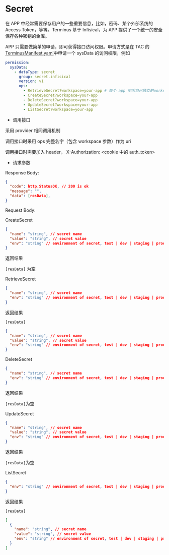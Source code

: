 # Secret

在 APP 中经常需要保存用户的一些重要信息，比如，密码、某个外部系统的 Access Token，等等。Terminus 基于 Infisical，为 APP 提供了一个统一的安全保存各种密钥的金库。

APP 只需要做简单的申请，即可获得接口访问权限。申请方式是在 TAC 的 [TerminusManifest.yaml](../package/manifest.md#sysdata)中申请一个 sysData 的访问权限，例如

```yaml
permission:
  sysData:
    - dataType: secret
      group: secret.infisical
      version: v1
      ops:
        - RetrieveSecret?workspace=your-app # 每个 app 申明自己独立的workspace
        - CreateSecret?workspace=your-app
        - DeleteSecret?workspace=your-app
        - UpdateSecret?workspace=your-app
        - ListSecret?workspace=your-app
```

- 调用接口

采用 provider 相同调用机制

调用接口时采用 ops 完整名字（包含 workspace 参数）作为 uri

调用接口时需要加入 header， X-Authorization: <cookie 中的 auth_token>

- 请求参数

Response Body:

```json
{
  "code": http.StatusOK, // 200 is ok
  "message": "",
  "data": [resData],
}
```

Request Body:

CreateSecret

```json
{
  "name": "string", // secret name
  "value": "string", // secret value
  "env": "string" // environment of secret, test | dev | staging | prod (default)
}
```

返回结果

`[resData]` 为空

RetrieveSecret

```json
{
  "name": "string", // secret name
  "env": "string" // environment of secret, test | dev | staging | prod (default)
}
```

返回结果

`[resData]`

```json
{
  "name": "string", // secret name
  "value": "string", // secret value
  "env": "string" // environment of secret, test | dev | staging | prod
}
```

DeleteSecret

```json
{
  "name": "string", // secret name
  "env": "string" // environment of secret, test | dev | staging | prod (default)
}
```

返回结果

`[resData]`为空

UpdateSecret

```json
{
  "name": "string", // secret name
  "value": "string", // secret value
  "env": "string" // environment of secret, test | dev | staging | prod (default)
}
```

返回结果

`[resData]`为空

ListSecret

```json
{
  "env": "string" // environment of secret, test | dev | staging | prod (default)
}
```

返回结果

`[resData]`

```json
[
  {
    "name": "string", // secret name
    "value": "string", // secret value
    "env": "string" // environment of secret, test | dev | staging | prod
  }
]
```
